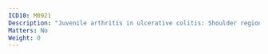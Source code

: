 ```yaml
---
ICD10: M0921
Description: "Juvenile arthritis in ulcerative colitis: Shoulder region"
Matters: No
Weight: 0
---
```


